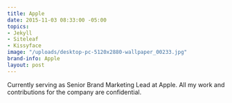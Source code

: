 ```yaml
---
title: Apple
date: 2015-11-03 08:33:00 -05:00
topics:
- Jekyll
- Siteleaf
- Kissyface
image: "/uploads/desktop-pc-5120x2880-wallpaper_00233.jpg"
brand-info: Apple
layout: post
---
```


Currently serving as Senior Brand Marketing Lead at Apple. All my work and contributions for the company are confidential.